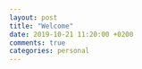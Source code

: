 ```yaml
---
layout: post
title: "Welcome"
date: 2019-10-21 11:20:00 +0200
comments: true
categories: personal
---
```



